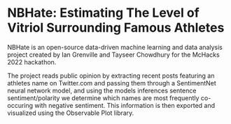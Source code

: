 # NBHate: Estimating The Level of Vitriol Surrounding Famous Athletes

NBHate is an open-source data-driven machine learning and data analysis project created by Ian Grenville and Tayseer Chowdhury for the McHacks 2022 hackathon.

The project reads public opinion by extracting recent posts featuring an athletes name on Twitter.com and passing them through a SentimentNet neural network model, and using the models inferences sentence sentiment/polarity we determine which names are most frequently co-occuring with negative sentiment. This information is then exported and visualized using the Observable Plot library. 

